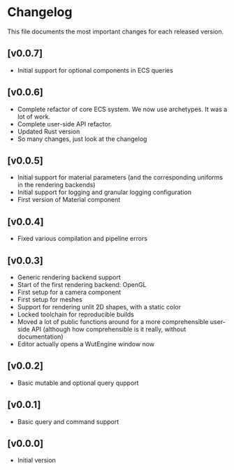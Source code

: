 # Changelog

This file documents the most important changes for each released version.

## [v0.0.7]
- Initial support for optional components in ECS queries

## [v0.0.6]
- Complete refactor of core ECS system. We now use archetypes. It was a lot of work.
- Complete user-side API refactor.
- Updated Rust version
- So many changes, just look at the changelog

## [v0.0.5]
- Initial support for material parameters (and the corresponding uniforms in the rendering backends)
- Initial support for logging and granular logging configuration
- First version of Material component

## [v0.0.4]
- Fixed various compilation and pipeline errors

## [v0.0.3]
- Generic rendering backend support
- Start of the first rendering backend: OpenGL
- First setup for a camera component
- First setup for meshes
- Support for rendering unlit 2D shapes, with a static color
- Locked toolchain for reproducible builds
- Moved a lot of public functions around for a more comprehensible user-side API (although how comprehensible is it really, without documentation)
- Editor actually opens a WutEngine window now


## [v0.0.2]
- Basic mutable and optional query qupport

## [v0.0.1]
- Basic query and command support

## [v0.0.0]

- Initial version
